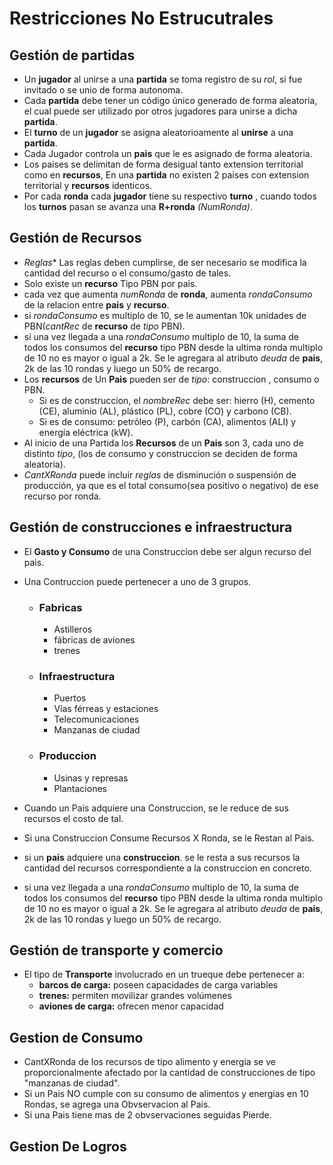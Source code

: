 # Restricciones No Estrucutrales

## Gestión de partidas
- Un **jugador** al unirse a una **partida** se toma registro de su *rol*, si fue invitado o se unio de forma autonoma.
- Cada **partida** debe tener un código único generado de forma aleatoria, el cual puede ser utilizado por otros jugadores para unirse a dicha **partida**. 
- El **turno** de un **jugador** se asigna aleatorioamente al **unirse** a una **partida**.
- Cada Jugador controla un **pais** que le es asignado de forma aleatoria. 
- Los paises se delimitan de forma desigual tanto extension territorial como en **recursos**, En una **partida** no existen 2 paises con extension territorial y **recursos** identicos.
- Por cada **ronda** cada **jugador** tiene su respectivo **turno** , cuando todos los **turnos** pasan se avanza una **R+ronda** *(NumRonda)*.

## Gestión de Recursos
- *Reglas** Las reglas deben cumplirse, de ser necesario se modifica la cantidad del recurso o el consumo/gasto de tales.
- Solo existe un **recurso** Tipo PBN por pais.
- cada vez que aumenta *numRonda* de **ronda**, aumenta *rondaConsumo* de la relacion entre **pais** y **recurso**.
- si *rondaConsumo* es multiplo de 10, se le aumentan 10k unidades de PBN(*cantRec* de **recurso** de *tipo* PBN).
- si una vez llegada a una *rondaConsumo* multiplo de 10, la suma de todos los consumos del **recurso** tipo PBN desde la ultima ronda multiplo de 10 no es mayor o igual a 2k. Se le agregara al atributo *deuda* de **pais**, 2k de las 10 rondas y luego un 50% de recargo.
- Los **recursos** de Un **Pais** pueden ser de *tipo*: construccion , consumo o PBN. 
    - Si es de construccion, el *nombreRec* debe ser: hierro (H), cemento (CE), aluminio (AL), plástico (PL), cobre (CO) y carbono (CB). 
    - Si es de consumo: petróleo (P), carbón (CA), alimentos (ALI) y energía eléctrica (kW).
- Al inicio de una Partida los **Recursos** de un **Pais** son 3, cada uno de distinto *tipo*, (los de consumo y construccion se deciden de forma aleatoria).
- *CantXRonda* puede incluir *reglas* de disminución o suspensión de producción, ya que es el total consumo(sea positivo o negativo) de ese recurso por ronda.

## Gestión de construcciones e infraestructura

- El **Gasto y Consumo** de una Construccion debe ser algun recurso del pais.

- Una Contruccion puede pertenecer a uno de 3 grupos.
    - ### Fabricas
        - Astilleros 
        - fábricas de aviones 
        - trenes
    - ### Infraestructura
        - Puertos
        - Vías férreas y estaciones
        - Telecomunicaciones
        - Manzanas de ciudad
    - ### Produccion
        - Usinas y represas
        - Plantaciones
- Cuando un Pais adquiere una Construccion, se le reduce de sus recursos el costo de tal.
- Si una Construccion Consume Recursos X Ronda, se le Restan al Pais.
- si un **pais** adquiere una **construccion**. se le resta a sus recursos la cantidad del recursos correspondiente a la construccion en concreto.
- si una vez llegada a una *rondaConsumo* multiplo de 10, la suma de todos los consumos del **recurso** tipo PBN desde la ultima ronda multiplo de 10 no es mayor o igual a 2k. Se le agregara al atributo *deuda* de **pais**, 2k de las 10 rondas y luego un 50% de recargo.

## Gestión de transporte y comercio

 - El tipo de **Transporte** involucrado en un trueque debe pertenecer a:
    - **barcos de carga:** poseen capacidades de carga variables
    - **trenes:** permiten movilizar grandes volúmenes
    - **aviones de carga:** ofrecen menor capacidad 

## Gestion de Consumo
- CantXRonda de los recursos de tipo alimento y energia se ve proporcionalmente afectado por la cantidad de construcciones de tipo "manzanas de ciudad".
- Si un Pais NO cumple con su consumo de alimentos y energias en 10 Rondas, se agrega una Obvservacion al Pais.
- Si una Pais tiene mas de 2 obvservaciones seguidas Pierde.

## Gestion De Logros
